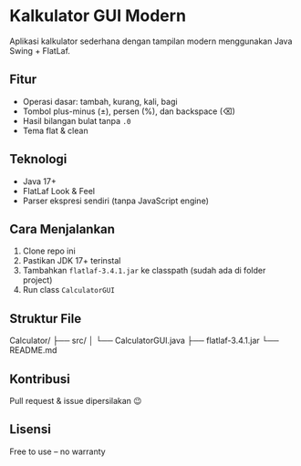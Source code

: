 # Kalkulator GUI Modern

Aplikasi kalkulator sederhana dengan tampilan modern menggunakan Java Swing + FlatLaf.

## Fitur
- Operasi dasar: tambah, kurang, kali, bagi
- Tombol plus-minus (±), persen (%), dan backspace (⌫)
- Hasil bilangan bulat tanpa `.0`
- Tema flat & clean

## Teknologi
- Java 17+
- FlatLaf Look & Feel
- Parser ekspresi sendiri (tanpa JavaScript engine)

## Cara Menjalankan
1. Clone repo ini
2. Pastikan JDK 17+ terinstal
3. Tambahkan `flatlaf-3.4.1.jar` ke classpath (sudah ada di folder project)
4. Run class `CalculatorGUI`

## Struktur File
Calculator/
├── src/
│   └── CalculatorGUI.java
├── flatlaf-3.4.1.jar
└── README.md


## Kontribusi
Pull request & issue dipersilakan 😉

## Lisensi
Free to use – no warranty

